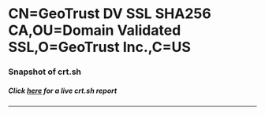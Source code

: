 # CN=GeoTrust DV SSL SHA256 CA,OU=Domain Validated SSL,O=GeoTrust Inc.,C=US
### Snapshot of crt.sh
##### Click [here](https://crt.sh/?q=Serial_384E3F77EA77611CF371297E92667C33) for a live crt.sh report

---
